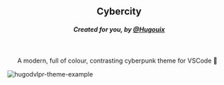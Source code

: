 <h2 align="center">Cybercity</h2>
<h5 align="center">Created for you, by <a href="https://www.instagram.com/hugouix">@Hugouix</a></h5>

<br>
<p align="center">
A modern, full of colour, contrasting cyberpunk theme for VSCode 👾   
</p>

<img src="https://github.com/hugos/hugodvlpr-vscode-theme/blob/master/images/example.png?raw=true" alt="hugodvlpr-theme-example">
